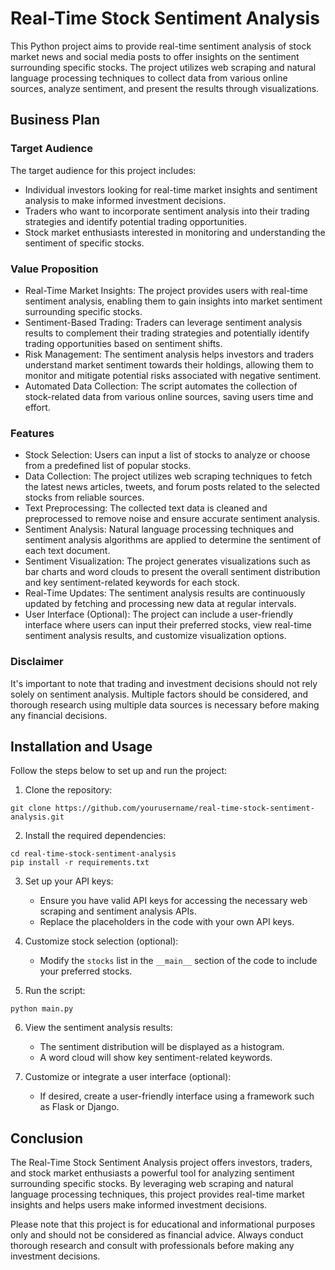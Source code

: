 # Real-Time Stock Sentiment Analysis

This Python project aims to provide real-time sentiment analysis of stock market news and social media posts to offer insights on the sentiment surrounding specific stocks. The project utilizes web scraping and natural language processing techniques to collect data from various online sources, analyze sentiment, and present the results through visualizations.

## Business Plan

### Target Audience

The target audience for this project includes:

- Individual investors looking for real-time market insights and sentiment analysis to make informed investment decisions.
- Traders who want to incorporate sentiment analysis into their trading strategies and identify potential trading opportunities.
- Stock market enthusiasts interested in monitoring and understanding the sentiment of specific stocks.

### Value Proposition

- Real-Time Market Insights: The project provides users with real-time sentiment analysis, enabling them to gain insights into market sentiment surrounding specific stocks.
- Sentiment-Based Trading: Traders can leverage sentiment analysis results to complement their trading strategies and potentially identify trading opportunities based on sentiment shifts.
- Risk Management: The sentiment analysis helps investors and traders understand market sentiment towards their holdings, allowing them to monitor and mitigate potential risks associated with negative sentiment.
- Automated Data Collection: The script automates the collection of stock-related data from various online sources, saving users time and effort.

### Features

- Stock Selection: Users can input a list of stocks to analyze or choose from a predefined list of popular stocks.
- Data Collection: The project utilizes web scraping techniques to fetch the latest news articles, tweets, and forum posts related to the selected stocks from reliable sources.
- Text Preprocessing: The collected text data is cleaned and preprocessed to remove noise and ensure accurate sentiment analysis.
- Sentiment Analysis: Natural language processing techniques and sentiment analysis algorithms are applied to determine the sentiment of each text document.
- Sentiment Visualization: The project generates visualizations such as bar charts and word clouds to present the overall sentiment distribution and key sentiment-related keywords for each stock.
- Real-Time Updates: The sentiment analysis results are continuously updated by fetching and processing new data at regular intervals.
- User Interface (Optional): The project can include a user-friendly interface where users can input their preferred stocks, view real-time sentiment analysis results, and customize visualization options.

### Disclaimer

It's important to note that trading and investment decisions should not rely solely on sentiment analysis. Multiple factors should be considered, and thorough research using multiple data sources is necessary before making any financial decisions.

## Installation and Usage

Follow the steps below to set up and run the project:

1. Clone the repository:

```
git clone https://github.com/yourusername/real-time-stock-sentiment-analysis.git
```

2. Install the required dependencies:

```
cd real-time-stock-sentiment-analysis
pip install -r requirements.txt
```

3. Set up your API keys: 

   - Ensure you have valid API keys for accessing the necessary web scraping and sentiment analysis APIs.
   - Replace the placeholders in the code with your own API keys.

4. Customize stock selection (optional):
   
   - Modify the `stocks` list in the `__main__` section of the code to include your preferred stocks.

5. Run the script:

```
python main.py
```

6. View the sentiment analysis results:

   - The sentiment distribution will be displayed as a histogram.
   - A word cloud will show key sentiment-related keywords.

7. Customize or integrate a user interface (optional):

   - If desired, create a user-friendly interface using a framework such as Flask or Django.

## Conclusion

The Real-Time Stock Sentiment Analysis project offers investors, traders, and stock market enthusiasts a powerful tool for analyzing sentiment surrounding specific stocks. By leveraging web scraping and natural language processing techniques, this project provides real-time market insights and helps users make informed investment decisions.

Please note that this project is for educational and informational purposes only and should not be considered as financial advice. Always conduct thorough research and consult with professionals before making any investment decisions.